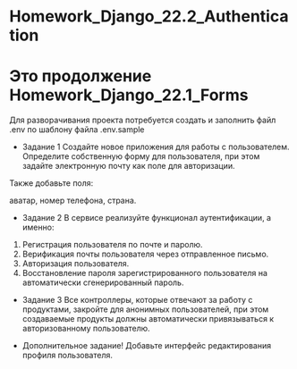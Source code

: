 # Homework_Django_22.2_Authentication
# Это продолжение Homework_Django_22.1_Forms

Для разворачивания проекта потребуется создать и заполнить файл .env  по шаблону файла .env.sample

* Задание 1
Создайте новое приложения для работы с пользователем. Определите собственную форму для пользователя, при этом задайте электронную почту как поле для авторизации.

Также добавьте поля:

аватар,
номер телефона,
страна.

* Задание 2
В сервисе реализуйте функционал аутентификации, а именно:

1) Регистрация пользователя по почте и паролю.
2) Верификация почты пользователя через отправленное письмо.
3) Авторизация пользователя.
4) Восстановление пароля зарегистрированного пользователя на автоматически сгенерированный пароль.

* Задание 3
Все контроллеры, которые отвечают за работу с продуктами, закройте для анонимных пользователей, при этом создаваемые продукты должны автоматически привязываться к авторизованному пользователю.

* Дополнительное задание!
  Добавьте интерфейс редактирования профиля пользователя.   



